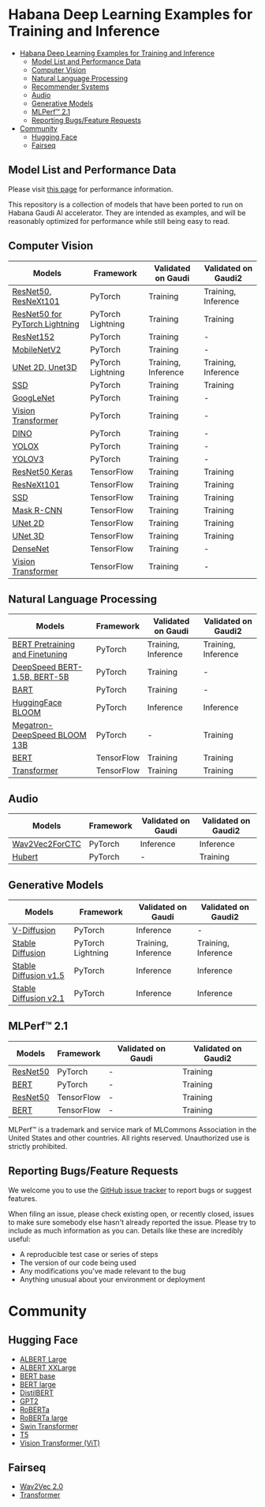 # Habana Deep Learning Examples for Training and Inference

- [Habana Deep Learning Examples for Training and Inference](#habana-deep-learning-examples-for-training-and-inference)
  - [Model List and Performance Data](#model-list-and-performance-data)
  - [Computer Vision](#computer-vision)
  - [Natural Language Processing](#natural-language-processing)
  - [Recommender Systems](#recommender-systems)
  - [Audio](#audio)
  - [Generative Models](#generative-models)
  - [MLPerf™ 2.1](#mlperf-21)
  - [Reporting Bugs/Feature Requests](#reporting-bugsfeature-requests)
- [Community](#community)
  - [Hugging Face](#hugging-face)
  - [Fairseq](#fairseq)

## Model List and Performance Data

Please visit [this page](https://developer.habana.ai/resources/habana-training-models/#performance) for performance information.

This repository is a collection of models that have been ported to run on Habana Gaudi AI accelerator. They are intended as examples, and will be reasonably optimized for performance while still being easy to read.

## Computer Vision
| Models  | Framework | Validated on Gaudi | Validated on Gaudi2 |
| ------- | --------- | ----- | ------ |
| [ResNet50, ResNeXt101](PyTorch/computer_vision/classification/torchvision) | PyTorch | Training | Training, Inference |
| [ResNet50 for PyTorch Lightning](PyTorch/computer_vision/classification/lightning) | PyTorch Lightning | Training | Training |
| [ResNet152](PyTorch/computer_vision/classification/torchvision) | PyTorch | Training | - |
| [MobileNetV2](PyTorch/computer_vision/classification/torchvision) | PyTorch | Training | - |
| [UNet 2D, Unet3D](PyTorch/computer_vision/segmentation/Unet)  | PyTorch Lightning | Training, Inference | Training, Inference |
| [SSD](PyTorch/computer_vision/detection/mlcommons/SSD/ssd) | PyTorch | Training | Training |
| [GoogLeNet](PyTorch/computer_vision/classification/torchvision) | PyTorch | Training | - |
| [Vision Transformer](PyTorch/computer_vision/classification/ViT) | PyTorch | Training | - |
| [DINO](PyTorch/computer_vision/classification/dino) | PyTorch | Training | - |
| [YOLOX](PyTorch/computer_vision/detection/yolox) | PyTorch | Training | - |
| [YOLOV3](PyTorch/computer_vision/detection/openmmlab_detection) | PyTorch | Training | - |
| [ResNet50 Keras](TensorFlow/computer_vision/Resnets/resnet_keras) | TensorFlow | Training | Training |
| [ResNeXt101](TensorFlow/computer_vision/Resnets/ResNeXt) |TensorFlow | Training | Training |
| [SSD](TensorFlow/computer_vision/SSD_ResNet34) |TensorFlow | Training | Training |
| [Mask R-CNN](TensorFlow/computer_vision/maskrcnn) |TensorFlow | Training | Training |
| [UNet 2D](TensorFlow/computer_vision/Unet2D) | TensorFlow | Training | Training |
| [UNet 3D](TensorFlow/computer_vision/UNet3D) | TensorFlow | Training | Training |
| [DenseNet](TensorFlow/computer_vision/densenet) |TensorFlow | Training | - |
| [Vision Transformer](TensorFlow/computer_vision/VisionTransformer) | TensorFlow | Training | - |

## Natural Language Processing
| Models                                                                           | Framework | Validated on Gaudi | Validated on Gaudi2 |
|----------------------------------------------------------------------------------| --------- | ----- | ------ |
| [BERT Pretraining and Finetuning](PyTorch/nlp/bert)                              | PyTorch | Training, Inference | Training, Inference |
| [DeepSpeed BERT-1.5B, BERT-5B](PyTorch/nlp/DeepSpeedExamples/deepspeed-bert)     | PyTorch | Training | - |
| [BART](PyTorch/nlp/BART/simpletransformers)                                      | PyTorch | Training | - |
| [HuggingFace BLOOM](PyTorch/nlp/bloom)                                           | PyTorch | Inference | Inference |
| [Megatron-DeepSpeed BLOOM 13B](PyTorch/nlp/DeepSpeedExamples/Megatron-DeepSpeed) | PyTorch | - | Training |
| [BERT](TensorFlow/nlp/bert)                                                      | TensorFlow | Training | Training |
| [Transformer](TensorFlow/nlp/transformer)                                        | TensorFlow | Training | Training |

## Audio
| Models  | Framework | Validated on Gaudi | Validated on Gaudi2 |
| ------- | --------- | ----- | ------ |
| [Wav2Vec2ForCTC](PyTorch/audio/wav2vec2/inference) | PyTorch | Inference | Inference |
| [Hubert](PyTorch/audio/hubert) | PyTorch | - | Training |

## Generative Models
| Models  | Framework | Validated on Gaudi | Validated on Gaudi2 |
| ------- | --------- | ----- | ------ |
| [V-Diffusion](PyTorch/generative_models/v-diffusion) | PyTorch | Inference | - |
| [Stable Diffusion](PyTorch/generative_models/stable-diffusion) | PyTorch Lightning | Training, Inference | Training, Inference |
| [Stable Diffusion v1.5](PyTorch/generative_models/stable-diffusion-v-1-5) | PyTorch | Inference | Inference |
| [Stable Diffusion v2.1](PyTorch/generative_models/stable-diffusion-v-2-1) | PyTorch | Inference | Inference |

## MLPerf™ 2.1
| Models  | Framework | Validated on Gaudi | Validated on Gaudi2 |
| ------- | --------- | ----- | ------ |
| [ResNet50](MLPERF2.1/Habana/benchmarks) | PyTorch | - | Training |
| [BERT](MLPERF2.1/Habana/benchmarks) | PyTorch | - | Training |
| [ResNet50](MLPERF2.1/Habana/benchmarks) | TensorFlow | - | Training |
| [BERT](MLPERF2.1/Habana/benchmarks) | TensorFlow | - | Training |

MLPerf™ is a trademark and service mark of MLCommons Association in the United States and other countries. All rights reserved. Unauthorized use is strictly prohibited.

## Reporting Bugs/Feature Requests

We welcome you to use the [GitHub issue tracker](https://github.com/HabanaAI/Model-References/issues) to report bugs or suggest features.

When filing an issue, please check existing open, or recently closed, issues to make sure somebody else hasn't already
reported the issue. Please try to include as much information as you can. Details like these are incredibly useful:

* A reproducible test case or series of steps
* The version of our code being used
* Any modifications you've made relevant to the bug
* Anything unusual about your environment or deployment

# Community
## Hugging Face
* [ALBERT Large](https://huggingface.co/Habana/albert-large-v2)
* [ALBERT XXLarge](https://huggingface.co/Habana/albert-xxlarge-v1)
* [BERT base](https://huggingface.co/Habana/bert-base-uncased)
* [BERT large](https://huggingface.co/Habana/bert-large-uncased-whole-word-masking)
* [DistilBERT](https://huggingface.co/Habana/distilbert-base-uncased)
* [GPT2](https://huggingface.co/Habana/gpt2)
* [RoBERTa](https://huggingface.co/Habana/roberta-base)
* [RoBERTa large](https://huggingface.co/Habana/roberta-large)
* [Swin Transformer](https://huggingface.co/Habana/swin)
* [T5](https://huggingface.co/Habana/t5)
* [Vision Transformer (ViT)](https://huggingface.co/Habana/vit)
## Fairseq
* [Wav2Vec 2.0](https://github.com/HabanaAI/fairseq)
* [Transformer](https://github.com/HabanaAI/fairseq)
